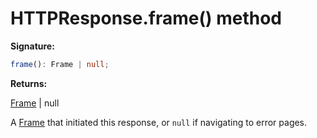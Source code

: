 # HTTPResponse.frame() method

**Signature:**

```typescript
frame(): Frame | null;
```

**Returns:**

[Frame](./puppeteer.frame.md) \| null

A [Frame](./puppeteer.frame.md) that initiated this response, or `null` if navigating to error pages.
